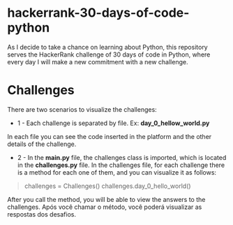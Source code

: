 # hackerrank-30-days-of-code-python
As I decide to take a chance on learning about Python, this repository serves the HackerRank challenge of 30 days of code in Python, where every day I will make a new commitment with a new challenge.

# Challenges

There are two scenarios to visualize the challenges:

- 1 - Each challenge is separated by file.
Ex: **day_0_hellow_world.py**

In each file you can see the code inserted in the platform and the other details of the challenge.

- 2 - In the **main.py** file, the challenges class is imported, which is located in the **challenges.py** file. In the challenges file, for each challenge there is a method for each one of them, and you can visualize it as follows:

>challenges = Challenges()
>challenges.day_0_hello_world()

After you call the method, you will be able to view the answers to the challenges.
Após você chamar o método, você poderá visualizar as respostas dos desafios.
